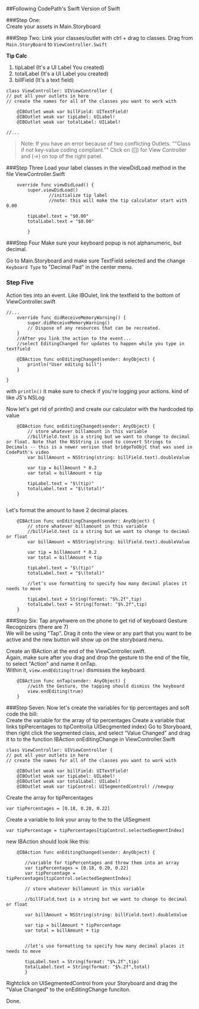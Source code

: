 ##Following CodePath's Swift Version of Swift

###Step One:  
Create your assets in Main.Storyboard

###Step Two:
Link your classes/outlet with ctrl +  drag to classes.  Drag from ```Main.StoryBoard```  to ```ViewController.Swift```

**Tip Calc**  
1. tipLabel (It's a UI Label You created)  
2. totalLabel (It's a UI Label you created)   
3. billField (It's a text field)  

```
class ViewController: UIViewController {
// put all your outlets in here
// create the names for all of the classes you want to work with
    
    @IBOutlet weak var billField: UITextField!
    @IBOutlet weak var tipLabel: UILabel!
    @IBOutlet weak var totalLabel: UILabel!
    
//...
```


>Note: If you have an error because of two conflicting Outlets. ""Class if not key-value coding compliant.""
Click on ([]) for View Controller and (->) on top of the right panel.

###Step Three
Load your label classes in the viewDidLoad method in the file ViewController.Swift

```
    override func viewDidLoad() {
        super.viewDidLoad()
                //initialize tip label
        	    //note: this will make the tip calculator start with 0.00
        
        tipLabel.text = "$0.00"
        totalLabel.text = "$0.00"
        
        }
 ```
 
 ###Step Four
 Make sure your keyboard popup is not alphanumeric, but decimal. 
 
 Go to Main.Storyboard and make sure TextField selected and the change ```Keyboard Type``` to "Decimal Pad" in the center menu.
 
### Step Five 
 Action ties into an event.
 Like IBOulet, link the textfield to the bottom of ViewController.swift

```
//...
    override func didReceiveMemoryWarning() {
        super.didReceiveMemoryWarning()
        // Dispose of any resources that can be recreated.
    }
	//After you link the action to the event... 
	//select EditingChanged for updates to happen while you type in textfield
	
    @IBAction func onEditingChanged(sender: AnyObject) {
        println("User editing bill")
    }

}

``` 

with ```println()``` it make sure to check if you're logging your actions. kind of like JS's NSLog

Now let's get rid of println() and create our calculator with the hardcoded tip value  

```
    @IBAction func onEditingChanged(sender: AnyObject) {
        // store whatever billamount in this variable
        //billField.text is a string but we want to change to decimal or float. Note that the NSString is used to convert Strings to Decimals -- this is a newer version that bridgeToObjC that was used in CodePath's video
        var billAmount = NSString(string: billField.text).doubleValue
        
        var tip = billAmount * 0.2
        var total = billAmount + tip
        
        tipLabel.text = "$\(tip)"
        totalLabel.text = "$\(total)"
    }
    
```


Let's format the amount to have 2 decimal places.  

```
    @IBAction func onEditingChanged(sender: AnyObject) {
        // store whatever billamount in this variable
        //billField.text is a string but we want to change to decimal or float
        var billAmount = NSString(string: billField.text).doubleValue
        
        var tip = billAmount * 0.2
        var total = billAmount + tip
        
        tipLabel.text = "$\(tip)"
        totalLabel.text = "$\(total)"
        
        //let's use formatting to specify how many decimal places it needs to move
        
        tipLabel.text = String(format: "$%.2f",tip)
        totalLabel.text = String(format: "$%.2f",tip)
    }
```


###Step Six: Tap anywhwere on the phone to get rid of keyboard
Gesture Recognizers (there are 7)  
We will be using "Tap". Drag it onto the view or any part that you want to be active and the new button will show up on the storyboard menu. 

Create an IBAction at the end of the ViewController.swift.  
Again, make sure after you drag and drop the gesture to the end of the file, to select "Action" and name it onTap.   
Within it, ```view.endEditing(true)``` dismisses the keyboard.

```
    @IBAction func onTap(sender: AnyObject) {
        //with the Gesture, the tapping should dismiss the keyboard
        view.endEditing(true)
    }
```

###Step Seven:
Now let's create the variables for tip percentages and soft code the bill:  
Create the variable for the array of tip percentages
Create a variable that links tipPercentages to tipControl(a UISecgmented index)
Go to Storyboard, then right click the segmented class, and select "Value Changed" and drag it to to the function IBAction onEditingChange in ViewController.Swift

```
class ViewController: UIViewController {
// put all your outlets in here
// create the names for all of the classes you want to work with
    
    @IBOutlet weak var billField: UITextField!
    @IBOutlet weak var tipLabel: UILabel!
    @IBOutlet weak var totalLabel: UILabel!
    @IBOutlet weak var tipControl: UISegmentedControl! //newguy
 ```
 
 Create the array for tipPercentages
 ```
 var tipPercentages = [0.18, 0.20, 0.22]
 ```
 
 Create a variable to link your array to the  to the UISegment 
 
```  
var tipPercentage = tipPercentages[tipControl.selectedSegmentIndex]

```
 
 new IBAction should look like this:
 
 ```
     @IBAction func onEditingChanged(sender: AnyObject) {
        
        //variable for tipPercentages and throw them into an array
        var tipPercentages = [0.18, 0.20, 0.22]
        var tipPercentage = tipPercentages[tipControl.selectedSegmentIndex]
      
        // store whatever billamount in this variable
        
        //billField.text is a string but we want to change to decimal or float
        
        var billAmount = NSString(string: billField.text).doubleValue

        var tip = billAmount * tipPercentage
        var total = billAmount + tip

        
        //let's use formatting to specify how many decimal places it needs to move
        
        tipLabel.text = String(format: "$%.2f",tip)
        totalLabel.text = String(format: "$%.2f",total)
        }
 ```
 
 Rightclick on UISegmentedControl from your Storyboard and drag the "Value Changed" to the onEditingChange funciton.
 
 Done.